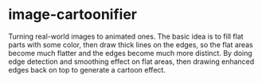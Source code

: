 # image-cartoonifier
Turning real-world images to animated ones. The basic idea is to fill flat parts with some color, then draw thick lines on the edges, so the flat areas become much flatter and the edges become much more distinct. By doing edge detection and smoothing effect on flat areas, then drawing enhanced edges back on top to generate a cartoon effect.
